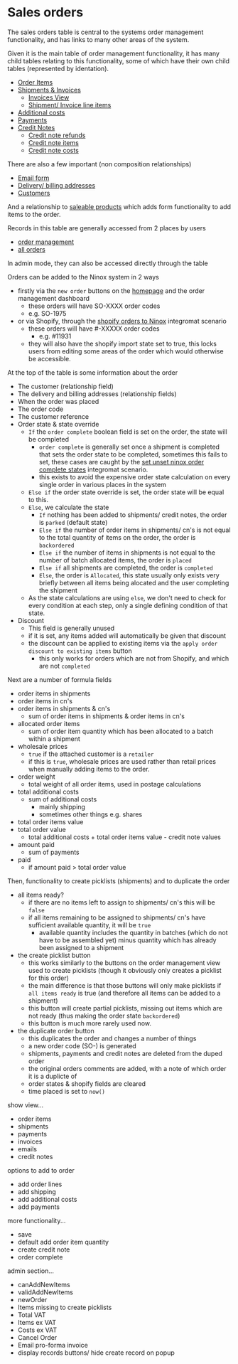 # Sales orders

The sales orders table is central to the systems order management functionality, and has links to many other areas of the system.

Given it is the main table of order management functionality, it has many child tables relating to this functionality, some of which have their own child tables (represented by identation).

- [Order Items](salesOrderItems.md)
- [Shipments & Invoices](shipmentsAndInvoices.md)
  - [Invoices View](invoicesView.md)
  - [Shipment/ Invoice line items](shipmentInvoiceLines.md)
- [Additional costs](additionalCosts.md)
- [Payments](payments.md)
- [Credit Notes](creditNotes.md)
  - [Credit note refunds](creditNoteRefunds.md)
  - [Credit note items](creditNoteItems.md)
  - [Credit note costs](creditNoteCosts.md)

There are also a few important (non composition relationships)

- [Email form](emailForm.md)
- [Delivery/ billing addresses](addresses.md)
- [Customers](customers.md)

And a relationship to [saleable products](saleableProds.md) which adds form functionality to add items to the order.

Records in this table are generally accessed from 2 places by users

- [order management](salesOrderDash.md)
- [all orders](allOrders.md)

In admin mode, they can also be accessed directly through the table

Orders can be added to the Ninox system in 2 ways

- firstly via the `new order` buttons on the [homepage](home.md) and the order management dashboard
  - these orders will have SO-XXXX order codes
  - e.g. SO-1975
- or via Shopify, through the [shopify orders to Ninox](../integromatScenarios/shopifyOrdersToNinox.md) integromat scenario
  - these orders will have #-XXXXX order codes
    - e.g. #11931
  - they will also have the shopify import state set to true, this locks users from editing some areas of the order which would otherwise be accessible.

At the top of the table is some information about the order

- The customer (relationship field)
- The delivery and billing addresses (relationship fields)
- When the order was placed
- The order code
- The customer reference
- Order state & state override
  - `If` the `order complete` boolean field is set on the order, the state will be completed
    - `order complete` is generally set once a shipment is completed that sets the order state to be completed, sometimes this fails to set, these cases are caught by the [set unset ninox order complete states](../integromatScenarios/setUnsetOrderStates.md) integromat scenario.
    - this exists to avoid the expensive order state calculation on every single order in various places in the system
  - `Else if` the order state override is set, the order state will be equal to this.
  - `Else`, we calculate the state
    - `If` nothing has been added to shipments/ credit notes, the order is `parked` (default state)
    - `Else if` the number of order items in shipments/ cn's is not equal to the total quantity of items on the order, the order is `backordered`
    - `Else if` the number of items in shipments is not equal to the number of batch allocated items, the order is `placed`
    - `Else if` all shipments are completed, the order is `completed`
    - `Else`, the order is `Allocated`, this state usually only exists very briefly between all items being alocated and the user completing the shipment
  - As the state calculations are using `else`, we don't need to check for every condition at each step, only a single defining condition of that state.
- Discount
  - This field is generally unused
  - if it is set, any items added will automatically be given that discount
  - the discount can be applied to existing items via the `apply order discount to existing items` button
    - this only works for orders which are not from Shopify, and which are not `completed`

Next are a number of formula fields

- order items in shipments
- order items in cn's
- order items in shipments & cn's
  - sum of order items in shipments & order items in cn's
- allocated order items
  - sum of order item quantity which has been allocated to a batch within a shipment
- wholesale prices
  - `true` if the attached customer is a `retailer`
  - if this is `true`, wholesale prices are used rather than retail prices when manually adding items to the order.
- order weight
  - total weight of all order items, used in postage calculations
- total additional costs
  - sum of additional costs
    - mainly shipping
    - sometimes other things e.g. shares
- total order items value
- total order value
  - total additional costs + total order items value - credit note values
- amount paid
  - sum of payments
- paid
  - if amount paid > total order value

Then, functionality to create picklists (shipments) and to duplicate the order

- all items ready?
  - if there are no items left to assign to shipments/ cn's this will be `false`
  - if all items remaining to be assigned to shipments/ cn's have sufficient available quantity, it will be `true`
    - available quantity includes the quantity in batches (which do not have to be assembled yet) minus quantity which has already been assigned to a shipment
- the create picklist button
  - this works similarly to the buttons on the order management view used to create picklists (though it obviously only creates a picklist for this order)
  - the main difference is that those buttons will only make picklists if `all items ready` is true (and therefore all items can be added to a shipment)
  - this button will create partial picklists, missing out items which are not ready (thus making the order state `backordered`)
  - this button is much more rarely used now.
- the duplicate order button
  - this duplicates the order and changes a number of things
  - a new order code (SO-) is generated
  - shipments, payments and credit notes are deleted from the duped order
  - the original orders comments are added, with a note of which order it is a duplicte of
  - order states & shopify fields are cleared
  - time placed is set to `now()`

show view...

- order items
- shipments
- payments
- invoices
- emails
- credit notes

options to add to order

- add order lines
- add shipping
- add additional costs
- add payments

more functionality...

- save
- default add order item quantity
- create credit note
- order complete

admin section...

- canAddNewItems
- validAddNewItems
- newOrder
- Items missing to create picklists
- Total VAT
- Items ex VAT
- Costs ex VAT
- Cancel Order
- Email pro-forma invoice
- display records buttons/ hide create record on popup
